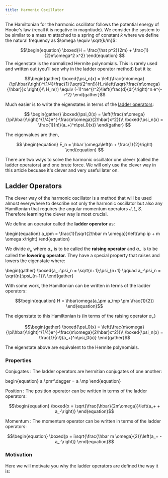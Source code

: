 ```yaml
---
title: Harmonic Oscillator
---
```


The Hamiltonian for the harmonic oscillator follows the potential energy of Hooke's law (recall it is negative in magntiude). We consider the system to be similar to a mass $m$ attached to a spring of constant $k$ where we define the natural frequency as $\omega \equiv \sqrt{k/m}$:

$$\begin{equation}
    \boxed{H = \frac{\hat p^2}{2m} + \frac{1}{2}m\omega^2 x^2}
\end{equation}
$$
The eigenstate is the normalized Hermite polynomials. This is rarely used and written out (you'll see why in the ladder operator method) but it is:

$$\begin{gather}
    \boxed{\psi_n(x) = \left(\frac{m\omega}{\pi\hbar}\right)^{1/4}\frac{1}{\sqrt{2^nn!}}H_n\left(\sqrt{\frac{m\omega}{\hbar}}x \right)}\\
    H_n(r) \equiv (-1)^ne^{r^2}\left(\frac{d}{dr}\right)^n e^{-r^2}
\end{gather}$$

Much easier is to write the eigenstates in terms of the [ladder operators](#ladder_operators):

$$
\begin{gather}
    \boxed{\psi_0(x) = \left(\frac{m\omega}{\pi\hbar}\right)^{1/4}e^{-\frac{m\omega}{2\hbar}x^2}}\\
    \boxed{\psi_n(x) = \frac{1}{n!}(a_+)^n\psi_0(x)}
\end{gather}
$$

The eigenvalues are then,

$$
\begin{equation}
    E_n = \hbar \omega\left(n + \frac{1}{2}\right)
\end{equation}
$$

There are two ways to solve the harmonic oscillator one clever (called the ladder operators) and one brute force. We will only use the clever way in this article becuase it's clever and very useful later on.

## Ladder Operators
The clever way of the harmonic oscillator is a method that will be used almost everywhere to describe not only the harmonic oscillator but also any Hamiltonian that requires the angular momentum operators $J,L,S$. Therefore learning the clever way is most crucial.

We define an operator called the **ladder operator** as:

\begin{equation}
    a_\pm = \frac{1}{\sqrt{2\hbar m \omega}}\left(\mp ip + m \omega x\right)
\end{equation}

We divide $a_\pm$ where $a_+$ is to be called the **raising operator** and $a_-$ is to be called the **lowering operator**. They have a special property that raises and lowers the eigenstate where:

\begin{gather}
    \boxed{a_+\psi_n = \sqrt{n+1}\;\psi_{n+1} \qquad a_-\psi_n = \sqrt{n}\;\psi_{n-1}}\\
\end{gather}

With some work, the Hamiltonian can be written in terms of the ladder operators:

$$\begin{equation}
    H = \hbar\omega(a_\pm a_\mp \pm \frac{1}{2})
\end{equation}$$

The eigenstate to this Hamiltonian is (in terms of the raising operator $a_+$)

$$\begin{gather}
    \boxed{\psi_0(x) = \left(\frac{m\omega}{\pi\hbar}\right)^{1/4}e^{-\frac{m\omega}{2\hbar}x^2}}\\
    \boxed{\psi_n(x) = \frac{1}{n!}(a_+)^n\psi_0(x)}
\end{gather}$$

The eigenstate above are equivalent to the Hermite polynomials.

### Properties

Conjugates
: The ladder operators are hermitian conjugates of one another:

begin{equation}
    a_\pm^\dagger = a_\mp
\end{equation}

Position
: The position operator can be written in terms of the ladder operators:

$$\begin{equation}
    \boxed{x = \sqrt{\frac{\hbar}{2m\omega}}\left(a_+ + a_-\right)}
\end{equation}$$

Momentum
: The momentum operator can be written in terms of the ladder operators:

$$\begin{equation}
    \boxed{p = i\sqrt{\frac{\hbar m \omega}{2}}\left(a_+ - a_-\right)}
\end{equation}$$


### Motivation
Here we will motivate you why the ladder operators are defined the way it is:

<!-- TODO: Motivate ladder operators Griffiths P.42 -->